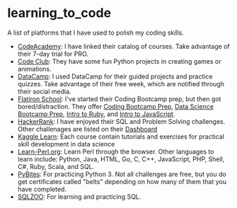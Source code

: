 # learning_to_code
A list of platforms that I have used to polish my coding skills. 

* [CodeAcademy](https://www.codecademy.com/catalog/subject/all): I have linked their catalog of courses. Take advantage of their 7-day trial for PRO.
* [Code Club](https://projects.raspberrypi.org/en/codeclub): They have some fun Python projects in creating games or animations. 
* [DataCamp](https://www.datacamp.com/): I used DataCamp for their guided projects and practice quizzes. Take advantage of their free week, which are notified through their social media.  
* [Flatiron School](https://learn.co/): I've started their Coding Bootcamp prep, but then got bored/distraction. They offer [Coding Bootcamp Prep](https://learn.co/courses/bootcamp-prep), [Data Science Bootcamp Prep](https://learn.co/courses/data-science-bootcamp-prep), [Intro to Ruby](https://learn.co/courses/introduction-to-ruby), and [Intro to JavaScript](https://learn.co/courses/introduction-to-javascript).
* [HackerRank](https://www.hackerrank.com/): I have enjoyed their SQL and Problem Solving challenges. Other challenages are listed on their [Dashboard](https://www.hackerrank.com/dashboard)
* [Kaggle Learn](https://www.kaggle.com/learn/overview): Each course contain tutorials and exercises for practical skill development in data science
* [Learn-Perl.org](https://www.learn-perl.org/): Learn Perl through the browser. Other languages to learn include: Python, Java, HTML, Go, C, C++, JavaScript, PHP, Shell, C#, Ruby, Scala, and SQL.
* [PyBites](https://codechalleng.es): For practicing Python 3. Not all challenges are free, but you do get certificates called "belts" depending on how many of them that you have completed. 
* [SQLZOO](https://zh.sqlzoo.net/wiki/SELECT_basics): For learning and practicing SQL.
